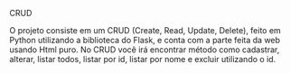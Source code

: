 CRUD

O projeto consiste em um CRUD (Create, Read, Update, Delete), feito em Python utilizando a biblioteca do Flask, e conta com a parte feita da web usando Html puro.
No CRUD você irá encontrar método como cadastrar, alterar, listar todos, listar por id, listar por nome e excluir utilizando o id.

